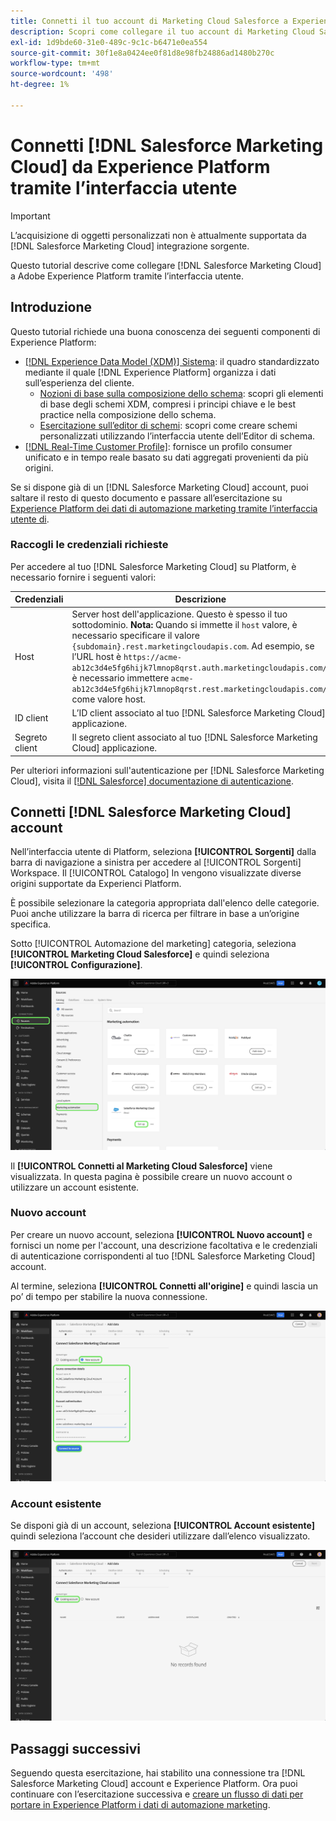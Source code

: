 ```yaml
---
title: Connetti il tuo account di Marketing Cloud Salesforce a Experienci Platform tramite l’interfaccia utente
description: Scopri come collegare il tuo account di Marketing Cloud Salesforce a Experienci Platform tramite l’interfaccia utente.
exl-id: 1d9bde60-31e0-489c-9c1c-b6471e0ea554
source-git-commit: 30f1e8a0424ee0f81d8e98fb24886ad1480b270c
workflow-type: tm+mt
source-wordcount: '498'
ht-degree: 1%

---
```


# Connetti [!DNL Salesforce Marketing Cloud] da Experience Platform tramite l’interfaccia utente

>[!IMPORTANT]
>
>L’acquisizione di oggetti personalizzati non è attualmente supportata da [!DNL Salesforce Marketing Cloud] integrazione sorgente.

Questo tutorial descrive come collegare [!DNL Salesforce Marketing Cloud] a Adobe Experience Platform tramite l’interfaccia utente.

## Introduzione

Questo tutorial richiede una buona conoscenza dei seguenti componenti di Experience Platform:

* [[!DNL Experience Data Model (XDM)] Sistema](../../../../../xdm/home.md): il quadro standardizzato mediante il quale [!DNL Experience Platform] organizza i dati sull’esperienza del cliente.
   * [Nozioni di base sulla composizione dello schema](../../../../../xdm/schema/composition.md): scopri gli elementi di base degli schemi XDM, compresi i principi chiave e le best practice nella composizione dello schema.
   * [Esercitazione sull’editor di schemi](../../../../../xdm/tutorials/create-schema-ui.md): scopri come creare schemi personalizzati utilizzando l’interfaccia utente dell’Editor di schema.
* [[!DNL Real-Time Customer Profile]](../../../../../profile/home.md): fornisce un profilo consumer unificato e in tempo reale basato su dati aggregati provenienti da più origini.

Se si dispone già di un [!DNL Salesforce Marketing Cloud] account, puoi saltare il resto di questo documento e passare all’esercitazione su [Experience Platform dei dati di automazione marketing tramite l’interfaccia utente di](../../dataflow/marketing-automation.md).

### Raccogli le credenziali richieste

Per accedere al tuo [!DNL Salesforce Marketing Cloud] su Platform, è necessario fornire i seguenti valori:

| Credenziali | Descrizione |
| ---------- | ----------- |
| Host | Server host dell&#39;applicazione. Questo è spesso il tuo sottodominio. **Nota:** Quando si immette il `host` valore, è necessario specificare il valore `{subdomain}.rest.marketingcloudapis.com`. Ad esempio, se l’URL host è `https://acme-ab12c3d4e5fg6hijk7lmnop8qrst.auth.marketingcloudapis.com/`, è necessario immettere `acme-ab12c3d4e5fg6hijk7lmnop8qrst.rest.marketingcloudapis.com/` come valore host. |
| ID client | L’ID client associato al tuo [!DNL Salesforce Marketing Cloud] applicazione. |
| Segreto client | Il segreto client associato al tuo [!DNL Salesforce Marketing Cloud] applicazione. |

Per ulteriori informazioni sull&#39;autenticazione per [!DNL Salesforce Marketing Cloud], visita il [[!DNL Salesforce] documentazione di autenticazione](https://developer.salesforce.com/docs/atlas.en-us.mc-apis.meta/mc-apis/authentication.htm).

## Connetti [!DNL Salesforce Marketing Cloud] account

Nell’interfaccia utente di Platform, seleziona **[!UICONTROL Sorgenti]** dalla barra di navigazione a sinistra per accedere al [!UICONTROL Sorgenti] Workspace. Il [!UICONTROL Catalogo] In vengono visualizzate diverse origini supportate da Experienci Platform.

È possibile selezionare la categoria appropriata dall&#39;elenco delle categorie. Puoi anche utilizzare la barra di ricerca per filtrare in base a un’origine specifica.

Sotto [!UICONTROL Automazione del marketing] categoria, seleziona **[!UICONTROL Marketing Cloud Salesforce]** e quindi seleziona **[!UICONTROL Configurazione]**.

![Catalogo delle origini con l’origine del Marketing Cloud Salesforce selezionata.](../../../../images/tutorials/create/salesforce-marketing-cloud/catalog.png)

Il **[!UICONTROL Connetti al Marketing Cloud Salesforce]** viene visualizzata. In questa pagina è possibile creare un nuovo account o utilizzare un account esistente.

### Nuovo account

Per creare un nuovo account, seleziona **[!UICONTROL Nuovo account]** e fornisci un nome per l&#39;account, una descrizione facoltativa e le credenziali di autenticazione corrispondenti al tuo [!DNL Salesforce Marketing Cloud] account.

Al termine, seleziona **[!UICONTROL Connetti all&#39;origine]** e quindi lascia un po’ di tempo per stabilire la nuova connessione.

![La nuova interfaccia dell’account in cui puoi autenticare un nuovo account per il Marketing Cloud Salesforce.](../../../../images/tutorials/create/salesforce-marketing-cloud/new.png)

### Account esistente

Se disponi già di un account, seleziona **[!UICONTROL Account esistente]** quindi seleziona l’account che desideri utilizzare dall’elenco visualizzato.

![L’interfaccia account esistente, in cui puoi effettuare la selezione da un elenco di account di Marketing Cloud Salesforce esistenti.](../../../../images/tutorials/create/salesforce-marketing-cloud/existing.png)

## Passaggi successivi

Seguendo questa esercitazione, hai stabilito una connessione tra [!DNL Salesforce Marketing Cloud] account e Experience Platform. Ora puoi continuare con l’esercitazione successiva e [creare un flusso di dati per portare in Experience Platform i dati di automazione marketing](../../dataflow/marketing-automation.md).
